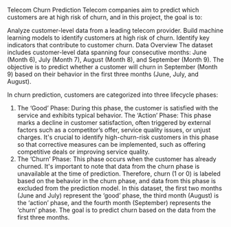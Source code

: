 Telecom Churn Prediction
Telecom companies aim to predict which customers are at high risk of churn, and in this project, the goal is to:

Analyze customer-level data from a leading telecom provider.
Build machine learning models to identify customers at high risk of churn.
Identify key indicators that contribute to customer churn.
Data Overview
The dataset includes customer-level data spanning four consecutive months: June (Month 6), July (Month 7), August (Month 8), and September (Month 9). The objective is to predict whether a customer will churn in September (Month 9) based on their behavior in the first three months (June, July, and August).

In churn prediction, customers are categorized into three lifecycle phases:

1) The ‘Good’ Phase: During this phase, the customer is satisfied with the service and exhibits typical behavior.
The ‘Action’ Phase: This phase marks a decline in customer satisfaction, often triggered by external factors such as a competitor’s offer, service quality issues, or unjust charges. It's crucial to identify high-churn-risk customers in this phase so that corrective measures can be implemented, such as offering competitive deals or improving service quality.
2) The ‘Churn’ Phase: This phase occurs when the customer has already churned. It's important to note that data from the churn phase is unavailable at the time of prediction. Therefore, churn (1 or 0) is labeled based on the behavior in the churn phase, and data from this phase is excluded from the prediction model.
In this dataset, the first two months (June and July) represent the ‘good’ phase, the third month (August) is the ‘action’ phase, and the fourth month (September) represents the ‘churn’ phase. The goal is to predict churn based on the data from the first three months.

